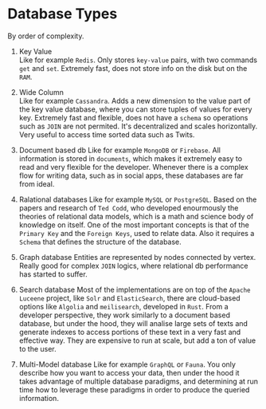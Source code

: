 # Database Types

By order of complexity.

1. Key Value  
Like for example `Redis`. Only stores `key-value` pairs, with two commands `get` and `set`. Extremely fast, does not store info on the disk but on the `RAM`.

2. Wide Column  
Like for example `Cassandra`. Adds a new dimension to the value part of the key value database, where you can store tuples of values for every key. Extremely fast and flexible, does not have a `schema` so operations such as `JOIN` are not permited. It's decentralized and scales horizontally. Very useful to access time sorted data such as Twits.

3. Document based db
Like for example `MongoDB` or `Firebase`. All information is stored in `documents`, which makes it extremely easy to read and very flexible for the developer. Whenever there is a complex flow for writing data, such as in social apps, these databases are far from ideal.

4. Ralational databases
Like for example `MySQL` or `PostgreSQL`. Based on the papers and research of `Ted Codd`, who developed enourmously the theories of relational data models, which is a math and science body of knowledge on itself. One of the most important concepts is that of the `Primary Key` and the `Foreign Keys`, used to relate data. Also it requires a `Schema` that defines the structure of the database.

5. Graph database
Entities are represented by nodes connected by vertex. Really good for complex `JOIN` logics, where relational db performance has started to suffer.

6. Search database
Most of the implementations are on top of the `Apache Luceene` project, like `Solr` and `ElasticSearch`, there are cloud-based options like `Algolia` and `meilisearch`, developed in `Rust`. From a developer perspective, they work similarly to a document based database, but under the hood, they will analise large sets of texts and generate indexes to access portions of these text in a very fast and effective way. They are expensive to run at scale, but add a ton of value to the user.

7. Multi-Model database
Like for example `GraphQL` or `Fauna`. You only describe how you want to access your data, then under the hood it takes advantage of multiple database paradigms, and determining at run time how to leverage these paradigms in order to produce the queried information.
